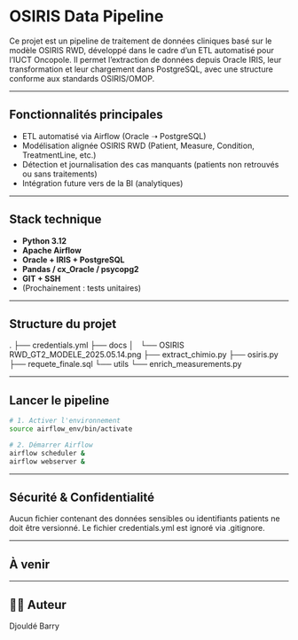 #  OSIRIS Data Pipeline
Ce projet est un pipeline de traitement de données cliniques basé sur le modèle OSIRIS RWD, développé dans le cadre d’un ETL automatisé pour l’IUCT Oncopole. Il permet l’extraction de données depuis Oracle IRIS, leur transformation et leur chargement dans PostgreSQL, avec une structure conforme aux standards OSIRIS/OMOP.

---

##  Fonctionnalités principales

-  ETL automatisé via Airflow (Oracle ➝ PostgreSQL)
-  Modélisation alignée OSIRIS RWD (Patient, Measure, Condition, TreatmentLine, etc.)
-  Détection et journalisation des cas manquants (patients non retrouvés ou sans traitements)
-  Intégration future vers de la BI (analytiques)

---

##  Stack technique

-  **Python 3.12**
-  **Apache Airflow**
-  **Oracle + IRIS + PostgreSQL**
-  **Pandas / cx_Oracle / psycopg2**
-  **GIT + SSH**
-  (Prochainement : tests unitaires)

---

##  Structure du projet

.
├── credentials.yml
├── docs
│   └── OSIRIS RWD_GT2_MODELE_2025.05.14.png
├── extract_chimio.py
├── osiris.py
├── requete_finale.sql
└── utils
    └── enrich_measurements.py

---

##  Lancer le pipeline

```bash
# 1. Activer l'environnement
source airflow_env/bin/activate

# 2. Démarrer Airflow
airflow scheduler &
airflow webserver &
```
---

##  Sécurité & Confidentialité

Aucun fichier contenant des données sensibles ou identifiants patients ne doit être versionné.
Le fichier credentials.yml est ignoré via .gitignore.

---

## À venir

---

##  👨‍💻 Auteur

Djouldé Barry
